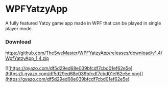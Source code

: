 # WPFYatzyApp

  A fully featured Yatzy game app made in WPF that can be played in single player mode.

### Download
https://github.com/TheSweMaster/WPFYatzyApp/releases/download/v1.4/WpfYatzyApp_1.4.zip
  
  [![https://gyazo.com/df5d29ed68e039bfcdf7cbd01ef62e5e](https://i.gyazo.com/df5d29ed68e039bfcdf7cbd01ef62e5e.png)](https://gyazo.com/df5d29ed68e039bfcdf7cbd01ef62e5e)
  
